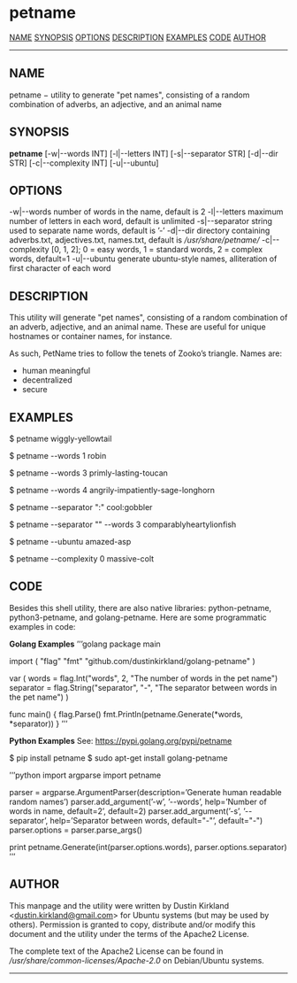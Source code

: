 petname
=======

[NAME](#NAME)
[SYNOPSIS](#SYNOPSIS)
[OPTIONS](#OPTIONS)
[DESCRIPTION](#DESCRIPTION)
[EXAMPLES](#EXAMPLES)
[CODE](#CODE)
[AUTHOR](#AUTHOR)

------------------------------------------------------------------------

NAME []()
---------

petname − utility to generate "pet names", consisting of a random combination of adverbs, an adjective, and an animal name

SYNOPSIS []()
-------------

**petname** \[-w|--words INT\] \[-l|--letters INT\] \[-s|--separator STR\] \[-d|--dir STR\] \[-c|--complexity INT\] \[-u|--ubuntu\]

OPTIONS []()
------------

-w|--words number of words in the name, default is 2
-l|--letters maximum number of letters in each word, default is unlimited
-s|--separator string used to separate name words, default is ’-’
-d|--dir directory containing adverbs.txt, adjectives.txt, names.txt, default is */usr/share/petname/*
-c|--complexity \[0, 1, 2\]; 0 = easy words, 1 = standard words, 2 = complex words, default=1
-u|--ubuntu generate ubuntu-style names, alliteration of first character of each word

DESCRIPTION []()
----------------

This utility will generate "pet names", consisting of a random combination of an adverb, adjective, and an animal name. These are useful for unique hostnames or container names, for instance.

As such, PetName tries to follow the tenets of Zooko’s triangle. Names are:

- human meaningful
- decentralized
- secure

EXAMPLES []()
-------------

$ petname
wiggly-yellowtail

$ petname --words 1
robin

$ petname --words 3
primly-lasting-toucan

$ petname --words 4
angrily-impatiently-sage-longhorn

$ petname --separator ":"
cool:gobbler

$ petname --separator "" --words 3
comparablyheartylionfish

$ petname --ubuntu
amazed-asp

$ petname --complexity 0
massive-colt

CODE []()
---------

Besides this shell utility, there are also native libraries: python-petname, python3-petname, and golang-petname. Here are some programmatic examples in code:

**Golang Examples**
’’’golang
package main

import (
"flag"
"fmt"
"github.com/dustinkirkland/golang-petname"
)

var (
words = flag.Int("words", 2, "The number of words in the pet name")
separator = flag.String("separator", "-", "The separator between words in the pet name")
)

func main() {
flag.Parse()
fmt.Println(petname.Generate(\*words, \*separator))
}
’’’

**Python Examples**
See: https://pypi.golang.org/pypi/petname

$ pip install petname
$ sudo apt-get install golang-petname

’’’python
import argparse
import petname

parser = argparse.ArgumentParser(description=’Generate human readable random names’)
parser.add\_argument(’-w’, ’--words’, help=’Number of words in name, default=2’, default=2)
parser.add\_argument(’-s’, ’--separator’, help=’Separator between words, default="-"’, default="-")
parser.options = parser.parse\_args()

print petname.Generate(int(parser.options.words), parser.options.separator)
’’’

AUTHOR []()
-----------

This manpage and the utility were written by Dustin Kirkland &lt;dustin.kirkland@gmail.com&gt; for Ubuntu systems (but may be used by others). Permission is granted to copy, distribute and/or modify this document and the utility under the terms of the Apache2 License.

The complete text of the Apache2 License can be found in */usr/share/common-licenses/Apache-2.0* on Debian/Ubuntu systems.

------------------------------------------------------------------------
